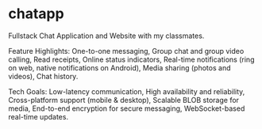 # chatapp
Fullstack Chat Application and Website with my classmates.

Feature Highlights:
 One-to-one messaging,
 Group chat and group video calling,
 Read receipts,
 Online status indicators,
 Real-time notifications (ring on web, native notifications on Android),
 Media sharing (photos and videos),
 Chat history.

Tech Goals:
 Low-latency communication,
 High availability and reliability,
 Cross-platform support (mobile & desktop),
 Scalable BLOB storage for media,
 End-to-end encryption for secure messaging,
 WebSocket-based real-time updates.
